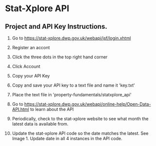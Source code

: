 # Stat-Xplore API

## Project and API Key Instructions.

1. Go to https://stat-xplore.dwp.gov.uk/webapi/jsf/login.xhtml

2. Register an accont

3. Click the three dots in the top right hand corner

4. Click Account

5. Copy your API Key

6. Copy and save your API key to a text file and name it 'key.txt'

7. Place the text file in 'property-fundamentals/statxplore_api'

8. Go to https://stat-xplore.dwp.gov.uk/webapi/online-help/Open-Data-API.html to learn about the API

9. Periodically, check to the stat-xplore website to see what month the latest data is available from.

10. Update the stat-xplore API code so the date matches the latest. See Image 1. Update date in all 4 instances in the API code.
